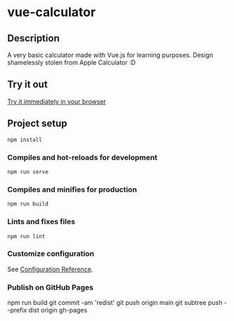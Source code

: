 # vue-calculator

## Description
A very basic calculator made with Vue.js for learning purposes. Design shamelessly stolen from Apple Calculator :D

## Try it out
[Try it immediately in your browser](https://felipebrendel.github.io/vue-calculator/)

## Project setup
```
npm install
```

### Compiles and hot-reloads for development
```
npm run serve
```

### Compiles and minifies for production
```
npm run build
```

### Lints and fixes files
```
npm run lint
```

### Customize configuration
See [Configuration Reference](https://cli.vuejs.org/config/).

### Publish on GitHub Pages
npm run build
git commit -am 'redist'
git push origin main
git subtree push --prefix dist origin gh-pages